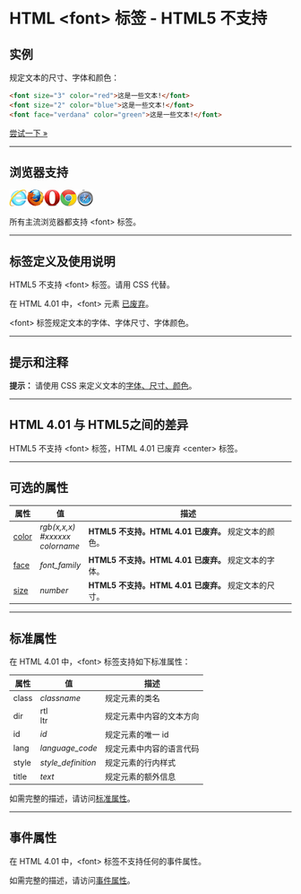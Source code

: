 # HTML &lt;font&gt; 标签 - HTML5 不支持

## 实例

规定文本的尺寸、字体和颜色：

```HTML
<font size="3" color="red">这是一些文本!</font>
<font size="2" color="blue">这是一些文本!</font>
<font face="verdana" color="green">这是一些文本!</font>
```

[尝试一下 »](http://www.runoob.com/try/try.php?filename=tryhtml_font)

--------

## 浏览器支持

![Internet Explorer](images/compatible_ie.gif)![Firefox](images/compatible_firefox.gif)![Opera](images/compatible_opera.gif)![Google Chrome](images/compatible_chrome.gif)![Safari](images/compatible_safari.gif)

所有主流浏览器都支持 &lt;font&gt; 标签。

--------

## 标签定义及使用说明

HTML5 不支持 &lt;font&gt; 标签。请用 CSS 代替。

在 HTML 4.01 中，&lt;font&gt; 元素 [已废弃](javascript:NewWindow('/try/deprecated.htm'))。

&lt;font&gt; 标签规定文本的字体、字体尺寸、字体颜色。

--------

## 提示和注释

**提示：** 请使用 CSS 来定义文本的[字体、尺寸、颜色](http://www.runoob.com/css/css-text.html)。

--------

## HTML 4.01 与 HTML5之间的差异

HTML5 不支持 &lt;font&gt; 标签，HTML 4.01 已废弃 &lt;center&gt; 标签。

--------

## 可选的属性

| 属性 | 值 | 描述 |
| ---- | ---- | ---- |
| [color](att-font-color.html) | _rgb(x,x,x)</br>#xxxxxx</br>colorname_ | **HTML5 不支持。HTML 4.01 已废弃。** 规定文本的颜色。 |
| [face](att-font-face.html) | _font_family_ | **HTML5 不支持。HTML 4.01 已废弃。** 规定文本的字体。 |
| [size](att-font-size.html) | _number_ | **HTML5 不支持。HTML 4.01 已废弃。** 规定文本的尺寸。 |

--------

## 标准属性

在 HTML 4.01 中，&lt;font&gt; 标签支持如下标准属性：

| 属性 | 值 | 描述 |
| ---- | ---- | ---- |
| class | _classname_ | 规定元素的类名 |
| dir | rtl<br/>ltr | 规定元素中内容的文本方向 |
| id | _id_ | 规定元素的唯一 id |
| lang | _language_code_ | 规定元素中内容的语言代码 |
| style | _style_definition_ | 规定元素的行内样式 |
| title | _text_ | 规定元素的额外信息 |

如需完整的描述，请访问[标准属性](003_ref-standardattributes.md)。

--------

## 事件属性

在 HTML 4.01 中，&lt;font&gt; 标签不支持任何的事件属性。

如需完整的描述，请访问[事件属性](r/tags/004_ref-eventattributes.md)。
